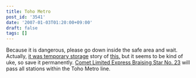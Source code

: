 ```yaml
---
title: Toho Metro
post_id: '3541'
date: '2007-01-03T01:20:00+09:00'
draft: false
tags: []
---
```


Because it is dangerous, please go down inside the safe area and wait. Actually, [it was temporary storage](/3542) story of [this,](/3542) but it seems to be kind of uke, so save it permanently. [Comet Limited Express Braising Star No. 23](http://lama.danmaq.com/lamarisa/#res17) will pass all stations within the Toho Metro line.